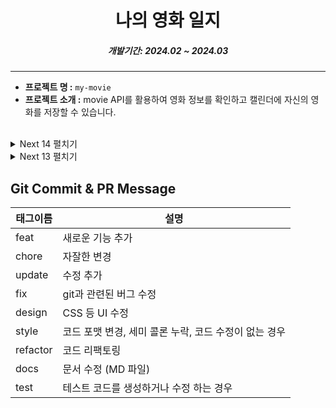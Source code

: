 <h1 align="center">나의 영화 일지</h1>

<h5 align="center">개발기간: 2024.02 ~ 2024.03</h5>

---

- **프로젝트 명 :** `my-movie`
- **프로젝트 소개 :** movie API를 활용하여 영화 정보를 확인하고 캘린더에 자신의 영화를 저장할 수 있습니다.
<!-- - **배포 링크 :** <a href='https://sidequest.co.kr' target='_blank'>Why-Community</a> -->

<br>

<details>
<summary>Next 14 펼치기</summary>

## Refactor Next 13 => 14

### 기술 목록

|                                                                                    TypeScript                                                                                     |                                                                                      Next.js                                                                                      |                                                                                  RTK                                                                                  |                                                                                React-Query                                                                                 |                                                                                  tailwind                                                                                   |
| :-------------------------------------------------------------------------------------------------------------------------------------------------------------------------------: | :-------------------------------------------------------------------------------------------------------------------------------------------------------------------------------: | :-------------------------------------------------------------------------------------------------------------------------------------------------------------------: | :------------------------------------------------------------------------------------------------------------------------------------------------------------------------: | :-------------------------------------------------------------------------------------------------------------------------------------------------------------------------: |
| <div style="display: flex; align-items: flex-start; justify-content: center;"><img src="https://cdn.simpleicons.org/typescript/3178C6" alt="icon" width="75" height="75" /></div> | <div style="display: flex; align-items: flex-start; justify-content: center;"><img src="https://cdn.simpleicons.org/nextdotjs/#61DAFB" alt="icon" width="75" height="75" /></div> | <div style="display: flex; align-items: flex-start; justify-content: center;"><img src="https://cdn.simpleicons.org/redux" alt="icon" width="75" height="75" /></div> | <div style="display: flex; align-items: flex-start; justify-content: center;"><img src="https://cdn.simpleicons.org/reactquery" alt="icon" width="75" height="75" /></div> | <div style="display: flex; align-items: flex-start; justify-content: center;"><img src="https://cdn.simpleicons.org/tailwindcss" alt="icon" width="75" height="75" /></div> |

#### SSR 활용을 통한 최적화

|                                                                                                     13                                                                                                     |                                                                                                    14                                                                                                     |
| :--------------------------------------------------------------------------------------------------------------------------------------------------------------------------------------------------------: | :-------------------------------------------------------------------------------------------------------------------------------------------------------------------------------------------------------: |
| <div style="display: flex; align-items: flex-start; justify-content: center;"><img src="https://github.com/choigirang/my-movie/assets/118104644/97096c92-a3a3-4436-a24c-5222e330bcd1" alt="before"/></div> | <div style="display: flex; align-items: flex-start; justify-content: center;"><img src="https://github.com/choigirang/my-movie/assets/118104644/16dcb977-7f4d-4aed-aa32-ccfb5d233577" alt="after"/></div> |

#### SEO & Site-Map 적용

<img width="1061" alt="meta data" src="https://github.com/choigirang/my-movie/assets/118104644/b76c76d7-f961-459a-836c-c8f077b4e65a">

</details>

<details>
<summary>Next 13 펼치기</summary>

## 기술 목록

## FrontEnd

|                                                                                    TypeScript                                                                                     |                                                                                      Next.js                                                                                      |                                                                                  RTK                                                                                  |                                                                                React-Query                                                                                 |                                                                                 MUI                                                                                 |
| :-------------------------------------------------------------------------------------------------------------------------------------------------------------------------------: | :-------------------------------------------------------------------------------------------------------------------------------------------------------------------------------: | :-------------------------------------------------------------------------------------------------------------------------------------------------------------------: | :------------------------------------------------------------------------------------------------------------------------------------------------------------------------: | :-----------------------------------------------------------------------------------------------------------------------------------------------------------------: |
| <div style="display: flex; align-items: flex-start; justify-content: center;"><img src="https://cdn.simpleicons.org/typescript/3178C6" alt="icon" width="75" height="75" /></div> | <div style="display: flex; align-items: flex-start; justify-content: center;"><img src="https://cdn.simpleicons.org/nextdotjs/#61DAFB" alt="icon" width="75" height="75" /></div> | <div style="display: flex; align-items: flex-start; justify-content: center;"><img src="https://cdn.simpleicons.org/redux" alt="icon" width="75" height="75" /></div> | <div style="display: flex; align-items: flex-start; justify-content: center;"><img src="https://cdn.simpleicons.org/reactquery" alt="icon" width="75" height="75" /></div> | <div style="display: flex; align-items: flex-start; justify-content: center;"><img src="https://cdn.simpleicons.org/mui" alt="icon" width="75" height="75" /></div> |

<br />

## 페이지

### /

- [TMDB](https://developer.themoviedb.org/docs/getting-started) 를 활용한 영화 데이터
- `useInfiniteQuery`를 활용한 무한 스크롤

[![20240327-144753.gif](https://i.postimg.cc/Y2JgTJv4/20240327-144753.gif)](https://postimg.cc/fkfJ9qjZ)
![2](https://github.com/choigirang/my-movie/assets/118104644/5f8f224f-5a04-4eff-ab24-9b452c86c0b7)

<br>

### /calendar

- `redux-persist`를 사용한 페이지 전환에 따른 데이터 유지
- `date-fns`를 사용한 각 날짜별 데이터 훅 활용
- ![3](https://github.com/choigirang/my-movie/assets/118104644/16946592-9473-41cc-8e8e-fba9f8d6126e)

### /my

- `next-auth`를 사용한 소셜 로그인

![4](https://github.com/choigirang/my-movie/assets/118104644/70cc9bf1-7e87-4778-aa85-89f35334f887)

</details>

## Git Commit & PR Message

| 태그이름 | 설명                                                  |
| -------- | ----------------------------------------------------- |
| feat     | 새로운 기능 추가                                      |
| chore    | 자잘한 변경                                           |
| update   | 수정 추가                                             |
| fix      | git과 관련된 버그 수정                                |
| design   | CSS 등 UI 수정                                        |
| style    | 코드 포맷 변경, 세미 콜론 누락, 코드 수정이 없는 경우 |
| refactor | 코드 리팩토링                                         |
| docs     | 문서 수정 (MD 파일)                                   |
| test     | 테스트 코드를 생성하거나 수정 하는 경우               |
